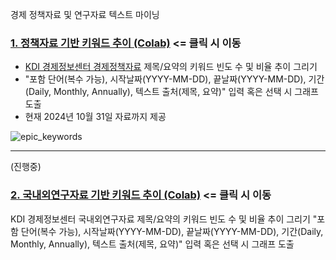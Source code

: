 경제 정책자료 및 연구자료 텍스트 마이닝



### [1. 정책자료 기반 키워드 추이 (Colab)](https://colab.research.google.com/github/jo-cho/eitm/blob/main/text_analysis/EPIC_Keyword_Plot.ipynb) <= 클릭 시 이동
 - [KDI 경제정보센터 경제정책자료](https://eiec.kdi.re.kr/policy/materialList.do) 제목/요약의 키워드 빈도 수 및 비율 추이 그리기
 - "포함 단어(복수 가능), 시작날짜(YYYY-MM-DD),  끝날짜(YYYY-MM-DD), 기간(Daily, Monthly, Annually), 텍스트 출처(제목, 요약)" 입력 혹은 선택 시 그래프 도출
 - 현재 2024년 10월 31일 자료까지 제공
   
![epic_keywords](https://github.com/user-attachments/assets/baada1c3-1bca-4c62-a5c5-00a54bbda9d0)

-----
(진행중)

### [2. 국내외연구자료 기반 키워드 추이 (Colab)](https://colab.research.google.com/github/jo-cho/eitm/blob/main/text_analysis/EPIC_RESEARCH_Keyword_Plot.ipynb) <= 클릭 시 이동
KDI 경제정보센터 국내외연구자료 제목/요약의 키워드 빈도 수 및 비율 추이 그리기
"포함 단어(복수 가능), 시작날짜(YYYY-MM-DD), 끝날짜(YYYY-MM-DD), 기간(Daily, Monthly, Annually), 텍스트 출처(제목, 요약)" 입력 혹은 선택 시 그래프 도출
